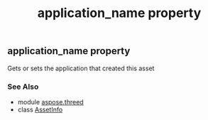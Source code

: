 ﻿---
title: application_name property
second_title: Aspose.3D for Python via .NET API References
description: 
type: docs
weight: 80
url: /python-net/aspose.threed/assetinfo/application_name/
is_root: false
---

## application_name property


Gets or sets the application that created this asset

### See Also
* module [aspose.threed](../../)
* class [AssetInfo](/3d/python-net/aspose.threed/assetinfo)
